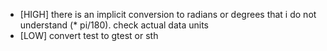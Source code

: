 * [HIGH] there is an implicit conversion to radians or degrees that i do not understand (* pi/180). check actual data units 
* [LOW] convert test to gtest or sth
